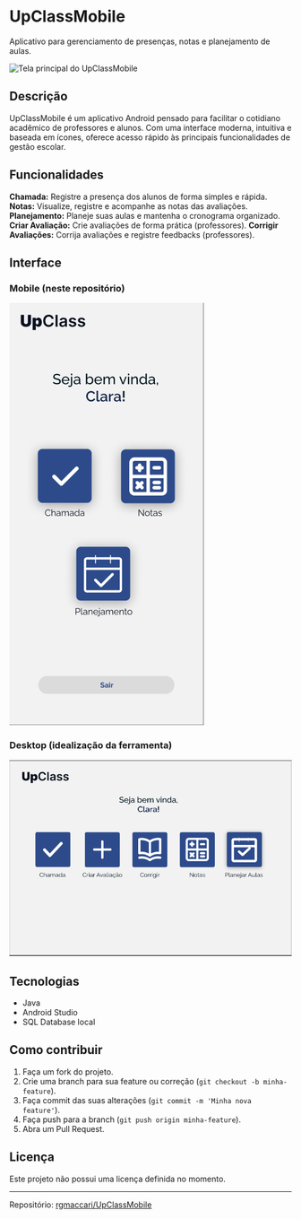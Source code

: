 # UpClassMobile

Aplicativo para gerenciamento de presenças, notas e planejamento de aulas.

![Tela principal do UpClassMobile](image1)

## Descrição

UpClassMobile é um aplicativo Android pensado para facilitar o cotidiano acadêmico de professores e alunos. Com uma interface moderna, intuitiva e baseada em ícones, oferece acesso rápido às principais funcionalidades de gestão escolar.

## Funcionalidades

**Chamada:** Registre a presença dos alunos de forma simples e rápida.
**Notas:** Visualize, registre e acompanhe as notas das avaliações.
**Planejamento:** Planeje suas aulas e mantenha o cronograma organizado.
**Criar Avaliação:** Crie avaliações de forma prática (professores).
**Corrigir Avaliações:** Corrija avaliações e registre feedbacks (professores).

## Interface

### Mobile (neste repositório)
![Mobile](./images%20to%20read.md/Mobile.png)

### Desktop (idealização da ferramenta)
![Desktop](./images%20to%20read.md/desktop.png)
## Tecnologias

- Java
- Android Studio
- SQL Database local

## Como contribuir

1. Faça um fork do projeto.
2. Crie uma branch para sua feature ou correção (`git checkout -b minha-feature`).
3. Faça commit das suas alterações (`git commit -m 'Minha nova feature'`).
4. Faça push para a branch (`git push origin minha-feature`).
5. Abra um Pull Request.

## Licença

Este projeto não possui uma licença definida no momento.

---

Repositório: [rgmaccari/UpClassMobile](https://github.com/rgmaccari/UpClassMobile)
